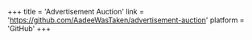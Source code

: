 +++
title = 'Advertisement Auction'
link = 'https://github.com/AadeeWasTaken/advertisement-auction'
platform = 'GitHub'
+++
